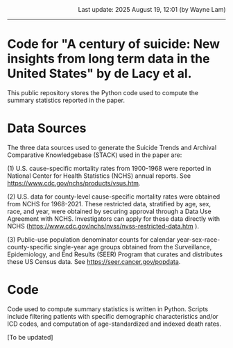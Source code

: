 <div align="right">
  Last update: 2025 August 19, 12:01 (by Wayne Lam)
</div>
<hr>

# Code for "A century of suicide: New insights from long term data in the United States" by de Lacy et al.

This public repository stores the Python code used to compute the summary statistics reported in the paper. 

# Data Sources

The three data sources used to generate the Suicide Trends and Archival Comparative Knowledgebase (STACK) used in the paper are:

(1) U.S. cause-specific mortality rates from 1900-1968 were reported in National Center for Health Statistics (NCHS) annual reports. See https://www.cdc.gov/nchs/products/vsus.htm. 

(2) U.S. data for county-level cause-specific mortality rates were obtained from NCHS for 1968-2021. These restricted data, stratified by age, sex, race, and year, were obtained by securing approval through a Data Use Agreement with NCHS. Investigators can apply for these data directly with NCHS (https://www.cdc.gov/nchs/nvss/nvss-restricted-data.htm ).

(3) Public-use population denominator counts for calendar year-sex-race-county-specific single-year age groups obtained from the Surveillance, Epidemiology, and End Results (SEER) Program that curates and distributes these US Census data. See https://seer.cancer.gov/popdata.

# Code

Code used to compute summary statistics is written in Python. Scripts include filtering patients with specific demographic characteristics and/or ICD codes, and computation of age-standardized and indexed death rates.

[To be updated]

